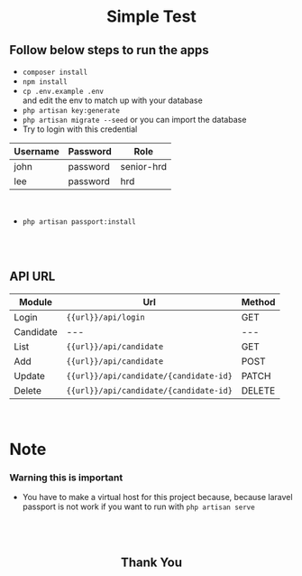 <h1 align="center">Simple Test</h1>



## Follow below steps to run the apps

- `composer install`
- `npm install`
- `cp .env.example .env` <br>
    and edit the env to match up with your database
- `php artisan key:generate`
- `php artisan migrate --seed` or you can import the database
- Try to login with this credential <br>

| Username | Password | Role |
| --- | --- | --- |
| john | password | senior-hrd |
| lee | password | hrd |

<br>

- `php artisan passport:install`
<br>
<br>

## API URL

| Module | Url | Method |
| --- | --- | --- |
| Login | `{{url}}/api/login` | GET |
| Candidate | --- | --- |
| List | `{{url}}/api/candidate` | GET |
| Add | `{{url}}/api/candidate` | POST |
| Update | `{{url}}/api/candidate/{candidate-id}` | PATCH |
| Delete | `{{url}}/api/candidate/{candidate-id}` | DELETE |

<br>

# Note
### Warning this is important
- You have to make a virtual host for this project because, because laravel passport is not work if you want to run with `php artisan serve`

<br>
<br>
<h2 align="center">Thank You</h2>